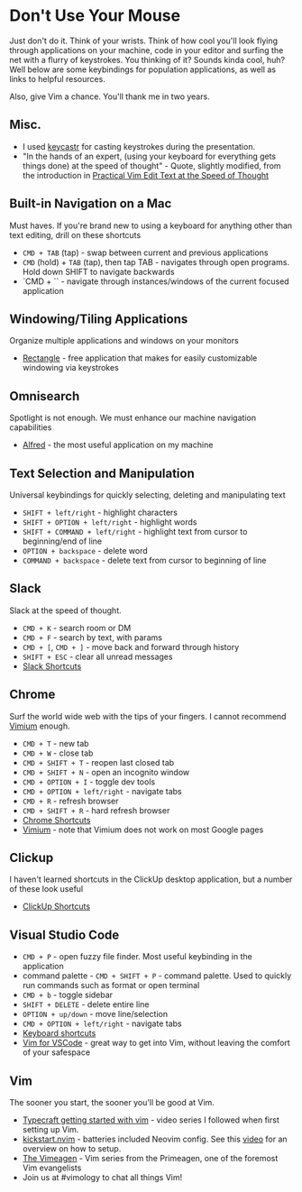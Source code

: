 # Don't Use Your Mouse

Just don't do it. Think of your wrists. Think of how cool you'll look flying through applications on your machine, code in your editor and surfing the net with a flurry of keystrokes. You thinking of it? Sounds kinda cool, huh? Well below are some keybindings for population applications, as well as links to helpful resources.

Also, give Vim a chance. You'll thank me in two years.

## Misc.

- I used [keycastr](https://github.com/keycastr/keycastr) for casting keystrokes during the presentation.
- "In the hands of an expert, (using your keyboard for everything gets things done) at the speed of thought" - Quote, slightly modified, from the introduction in [Practical Vim Edit Text at the Speed of Thought](https://github.com/eposts/Rich/blob/master/blog/Linux/Practical%20Vim%20Edit%20Text%20at%20the%20Speed%20of%20Thought.pdf)

## Built-in Navigation on a Mac

Must haves. If you're brand new to using a keyboard for anything other than text editing, drill on these shortcuts

- `CMD + TAB` (tap) - swap between current and previous applications
- `CMD` (hold) + `TAB` (tap), then tap TAB - navigates through open programs. Hold down SHIFT to navigate backwards
- `CMD + `` - navigate through instances/windows of the current focused application

## Windowing/Tiling Applications

Organize multiple applications and windows on your monitors

- [Rectangle](https://rectangleapp.com/) - free application that makes for easily customizable windowing via keystrokes

## Omnisearch

Spotlight is not enough. We must enhance our machine navigation capabilities

- [Alfred](https://www.alfredapp.com/) - the most useful application on my machine

## Text Selection and Manipulation

Universal keybindings for quickly selecting, deleting and manipulating text

- `SHIFT + left/right` - highlight characters
- `SHIFT + OPTION + left/right` - highlight words
- `SHIFT + COMMAND + left/right` - highlight text from cursor to beginning/end of line
- `OPTION + backspace` - delete word
- `COMMAND + backspace` - delete text from cursor to beginning of line

## Slack

Slack at the speed of thought.

- `CMD + K` - search room or DM 
- `CMD + F` - search by text, with params
- `CMD + [`, `CMD + ]` - move back and forward through history
- `SHIFT + ESC` - clear all unread messages
- [Slack Shortcuts](https://slack.com/help/articles/201374536-Slack-keyboard-shortcuts)

## Chrome

Surf the world wide web with the tips of your fingers. I cannot recommend [Vimium](https://vimium.github.io/) enough.

- `CMD + T` - new tab
- `CMD + W` - close tab
- `CMD + SHIFT + T` - reopen last closed tab
- `CMD + SHIFT + N` - open an incognito window
- `CMD + OPTION + I` - toggle dev tools
- `CMD + OPTION + left/right` - navigate tabs
- `CMD + R` - refresh browser
- `CMD + SHIFT + R` - hard refresh browser
- [Chrome Shortcuts](https://support.google.com/chrome/answer/157179#zippy=%2Ctab-window-shortcuts)
- [Vimium](https://vimium.github.io/) - note that Vimium does not work on most Google pages

## Clickup

I haven't learned shortcuts in the ClickUp desktop application, but a number of these look useful

- [ClickUp Shortcuts](https://help.clickup.com/hc/en-us/articles/6309030550167-Use-hotkeys-and-keyboard-shortcuts#h_bd493099d8)

## Visual Studio Code 

- `CMD + P` - open fuzzy file finder. Most useful keybinding in the application
- command palette - `CMD + SHIFT + P` - command palette. Used to quickly run commands such as format or open terminal
- `CMD + b` - toggle sidebar
- `SHIFT + DELETE` - delete entire line
- `OPTION + up/down` - move line/selection
- `CMD + OPTION + left/right` - navigate tabs
- [Keyboard shortcuts](https://code.visualstudio.com/shortcuts/keyboard-shortcuts-macos.pdf)
- [Vim for VSCode](https://github.com/VSCodeVim/Vim) - great way to get into Vim, without leaving the comfort of your safespace

## Vim

The sooner you start, the sooner you'll be good at Vim.

- [Typecraft getting started with vim](https://www.youtube.com/playlist?list=PLsz00TDipIffreIaUNk64KxTIkQaGguqn) - video series I followed when first setting up Vim.
- [kickstart.nvim](https://github.com/nvim-lua/kickstart.nvim) - batteries included Neovim config. See this [video](https://www.youtube.com/watch?v=stqUbv-5u2s&ab_channel=TJDeVries) for an overview on how to setup.
- [The Vimeagen](https://www.youtube.com/playlist?list=PLm323Lc7iSW_wuxqmKx_xxNtJC_hJbQ7R) - Vim series from the Primeagen, one of the foremost Vim evangelists
- Join us at #vimology to chat all things Vim!
